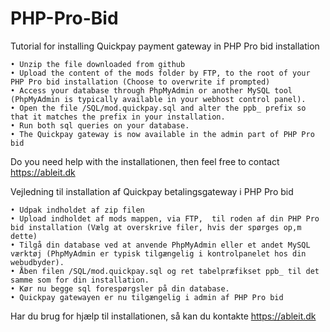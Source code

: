 # PHP-Pro-Bid

Tutorial for installing Quickpay payment gateway in PHP Pro bid installation
      

    • Unzip the file downloaded from github
    • Upload the content of the mods folder by FTP, to the root of your PHP Pro bid installation (Choose to overwrite if prompted)
    • Access your database through PhpMyAdmin or another MySQL tool (PhpMyAdmin is typically available in your webhost control panel).
    • Open the file /SQL/mod.quickpay.sql and alter the ppb_ prefix so that it matches the prefix in your installation.
    • Run both sql queries on your database.
    • The Quickpay gateway is now available in the admin part of PHP Pro bid

Do you need help with the installationen, then feel free to contact https://ableit.dk




Vejledning til installation af Quickpay betalingsgateway i PHP Pro bid
      

    • Udpak indholdet af zip filen
    • Upload indholdet af mods mappen, via FTP,  til roden af din PHP Pro bid installation (Vælg at overskrive filer, hvis der spørges op,m dette)
    • Tilgå din database ved at anvende PhpMyAdmin eller et andet MySQL værktøj (PhpMyAdmin er typisk tilgængelig i kontrolpanelet hos din webudbyder).
    • Åben filen /SQL/mod.quickpay.sql og ret tabelpræfikset ppb_ til det samme som for din installation.
    • Kør nu begge sql forespørgsler på din database.
    • Quickpay gatewayen er nu tilgængelig i admin af PHP Pro bid


Har du brug for hjælp til installationen, så kan du kontakte https://ableit.dk
